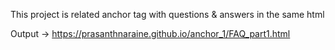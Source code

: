 This project is related anchor tag with questions & answers in the same html

Output -> https://prasanthnaraine.github.io/anchor_1/FAQ_part1.html
